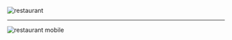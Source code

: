 ![restaurant](https://user-images.githubusercontent.com/56549800/147363437-2f5ed496-77a6-4eb3-8c40-ea5f3bf5ce27.png)


<hr>


![restaurant mobile](https://user-images.githubusercontent.com/56549800/147363444-39deecc8-d48b-4f15-9fb9-f2c91cd234b7.png)
